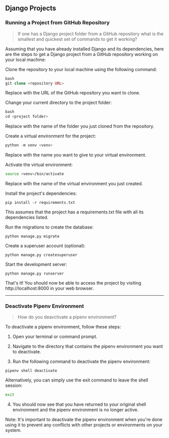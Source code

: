 ## Django Projects 

### Running a Project from GitHub Repository 

> If one has a Django project folder from a GitHub repository what is the smallest and quickest set of commands to get it working? 

Assuming that you have already installed Django and its dependencies, here are the steps to get a Django project from a GitHub repository working on your local machine:

Clone the repository to your local machine using the following command:

```php
bash
git clone <repository URL>
```

Replace <repository URL> with the URL of the GitHub repository you want to clone.

Change your current directory to the project folder:

```php
bash
cd <project folder>
```


Replace <project folder> with the name of the folder you just cloned from the repository.

Create a virtual environment for the project:

```php
python -m venv <venv>
```

Replace <venv> with the name you want to give to your virtual environment.

Activate the virtual environment:

```bash
source <venv>/bin/activate
```
Replace <venv> with the name of the virtual environment you just created.

Install the project's dependencies:

```
pip install -r requirements.txt
```

This assumes that the project has a requirements.txt file with all its dependencies listed.

Run the migrations to create the database:

```
python manage.py migrate
```

Create a superuser account (optional):

```
python manage.py createsuperuser
```

Start the development server:

```
python manage.py runserver
```

That's it! You should now be able to access the project by visiting http://localhost:8000 in your web browser.

---
### Deactivate Pipenv Environment

> How do you deavctivate a pipenv environment? 

To deactivate a pipenv environment, follow these steps:

  1. Open your terminal or command prompt.

  2. Navigate to the directory that contains the pipenv environment you want to deactivate.

  3. Run the following command to deactivate the pipenv environment:

```
pipenv shell deactivate
```

Alternatively, you can simply use the exit command to leave the shell session:

```bash
exit
``` 

  4. You should now see that you have returned to your original shell environment and the pipenv environment is no longer active.

Note: It's important to deactivate the pipenv environment when you're done using it to prevent any conflicts with other projects or environments on your system.



